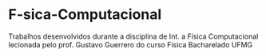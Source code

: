 # F-sica-Computacional
Trabalhos desenvolvidos durante a disciplina de Int. a Física Computacional lecionada pelo prof. Gustavo Guerrero do curso Física Bacharelado UFMG
